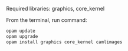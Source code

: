 Required libraries: graphics, core_kernel

From the terminal, run command: 
 ```bash
opam update
opam upgrade
opam install graphics core_kernel camlimages